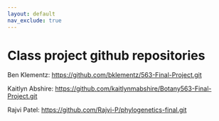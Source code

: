 ```yaml
---
layout: default
nav_exclude: true
---
```


# Class project github repositories
Ben Klementz: <https://github.com/bklementz/563-Final-Project.git>

Kaitlyn Abshire: <https://github.com/kaitlynmabshire/Botany563-Final-Project.git>

Rajvi Patel: <https://github.com/Rajvi-P/phylogenetics-final.git>

